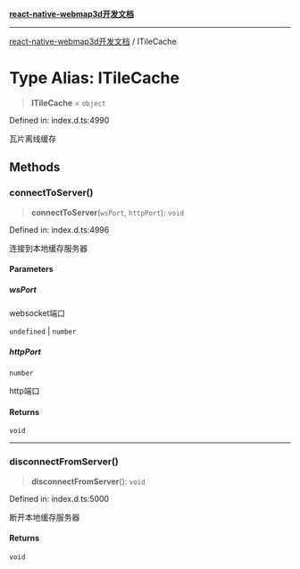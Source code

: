 [**react-native-webmap3d开发文档**](../README.md)

***

[react-native-webmap3d开发文档](../globals.md) / ITileCache

# Type Alias: ITileCache

> **ITileCache** = `object`

Defined in: index.d.ts:4990

瓦片离线缓存

## Methods

### connectToServer()

> **connectToServer**(`wsPort`, `httpPort`): `void`

Defined in: index.d.ts:4996

连接到本地缓存服务器

#### Parameters

##### wsPort

websocket端口

`undefined` | `number`

##### httpPort

`number`

http端口

#### Returns

`void`

***

### disconnectFromServer()

> **disconnectFromServer**(): `void`

Defined in: index.d.ts:5000

断开本地缓存服务器

#### Returns

`void`
